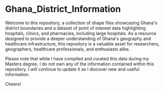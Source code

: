 # Ghana_District_Information

Welcome to this repository, a collection of shape files showcasing Ghana's district boundaries and a dataset of point of interest data highlighting hospitals, clinics, and pharmacies, including large hospitals. 
As a resource designed to provide a deeper understanding of Ghana's geography and healthcare infrastructure, this repository is a valuable asset for researchers, geographers, healthcare professionals, and enthusiasts alike.

Please note that while I have compiled and curated this data during my Masters degree, I do not own any of the information contained within this repository. 
I will continue to update it as I discover new and useful information.

Cheers!
